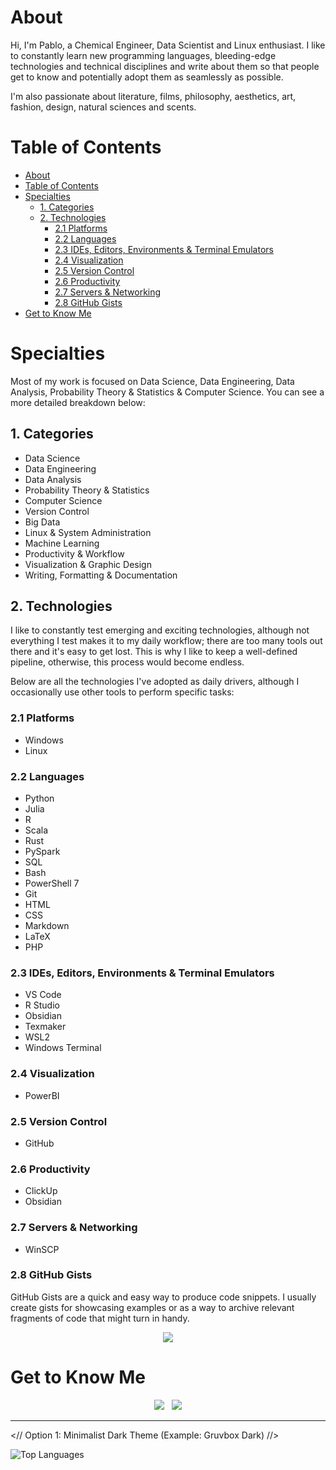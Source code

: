 # About
Hi, I'm Pablo, a Chemical Engineer, Data Scientist and Linux enthusiast. I like to constantly learn new programming languages, bleeding-edge technologies and technical disciplines and write about them so that people get to know and potentially adopt them as seamlessly as possible.

I'm also passionate about literature, films, philosophy, aesthetics, art, fashion, design, natural sciences and scents.

# Table of Contents
- [About](#about)
- [Table of Contents](#table-of-contents)
- [Specialties](#specialties)
  - [1. Categories](#1-categories)
  - [2. Technologies](#2-technologies)
    - [2.1 Platforms](#21-platforms)
    - [2.2 Languages](#22-languages)
    - [2.3 IDEs, Editors, Environments \& Terminal Emulators](#23-ides-editors-environments--terminal-emulators)
    - [2.4 Visualization](#24-visualization)
    - [2.5 Version Control](#25-version-control)
    - [2.6 Productivity](#26-productivity)
    - [2.7 Servers \& Networking](#27-servers--networking)
    - [2.8 GitHub Gists](#28-github-gists)
- [Get to Know Me](#get-to-know-me)

# Specialties
Most of my work is focused on Data Science, Data Engineering, Data Analysis, Probability Theory & Statistics & Computer Science. You can see a more detailed breakdown below:

## 1. Categories

- Data Science
- Data Engineering
- Data Analysis
- Probability Theory & Statistics
- Computer Science
- Version Control
- Big Data
- Linux & System Administration
- Machine Learning
- Productivity & Workflow
- Visualization & Graphic Design
- Writing, Formatting & Documentation

## 2. Technologies
I like to constantly test emerging and exciting technologies, although not everything I test makes it to my daily workflow; there are too many tools out there and it's easy to get lost. This is why I like to keep a well-defined pipeline, otherwise, this process would become endless.

Below are all the technologies I've adopted as daily drivers, although I occasionally use other tools to perform specific tasks:

### 2.1 Platforms
- Windows
- Linux

### 2.2 Languages
- Python
- Julia
- R
- Scala
- Rust
- PySpark
- SQL
- Bash
- PowerShell 7
- Git
- HTML
- CSS
- Markdown
- LaTeX
- PHP

### 2.3 IDEs, Editors, Environments & Terminal Emulators
- VS Code
- R Studio
- Obsidian
- Texmaker
- WSL2
- Windows Terminal

### 2.4 Visualization
- PowerBI

### 2.5 Version Control
- GitHub

### 2.6 Productivity
- ClickUp
- Obsidian

### 2.7 Servers & Networking
- WinSCP

### 2.8 GitHub Gists
GitHub Gists are a quick and easy way to produce code snippets. I usually create gists for showcasing examples or as a way to archive relevant fragments of code that might turn in handy. 

<div id="images">
	<p style="text-align:center;">
    <a href="https://gist.github.com/pabloagn">
    <img src="https://img.shields.io/badge/GitHub%20Gists-f2f2f2?style=for-the-badge"/></a>
</div>

# Get to Know Me

<div id="images">
	<p style="text-align:center;">
    <a href="https://pabloagn.com/about">
    <img src="https://img.shields.io/badge/About-f2f2f2?style=for-the-badge"/></a>&nbsp&nbsp
    <a href="https://pabloagn.com/contact">
    <img src="https://img.shields.io/badge/Contact-f2f2f2?style=for-the-badge"/></a>
</div>

---

<p align="center">

  <// Option 1: Minimalist Dark Theme (Example: Gruvbox Dark) //>
  <!-- <img src="https://github-readme-stats.vercel.app/api?username=pabloagn&show_icons=true&theme=gruvbox_dark&hide_border=true&count_private=true&include_all_commits=true" alt="Pablo's GitHub Stats" /> -->

  <!-- <// Option 2: Transparent Background (Adapts to GitHub's theme) //> -->
  <!-- <img src="https://github-readme-stats.vercel.app/api?username=pabloagn&show_icons=true&theme=transparent&hide_border=true&count_private=true&include_all_commits=true" alt="Pablo's GitHub Stats" /> -->

  <!-- <// Option 3: Minimalist Light Theme (Example: Radical) - Might clash with Dark Mode //> -->
  <!-- <img src="https://github-readme-stats.vercel.app/api?username=pabloagn&show_icons=true&theme=radical&hide_border=true&count_private=true&include_all_commits=true" alt="Pablo's GitHub Stats" /> -->

  <!-- <// Option 4: Top Languages Only (More Minimal) //> -->
  <img src="https://github-readme-stats.vercel.app/api/top-langs/?username=pabloagn&layout=compact&theme=gruvbox_dark&hide_border=true&langs_count=8" alt="Top Languages" />
</p>